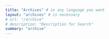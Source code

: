 ```yaml
---
title: "Archives" # in any language you want
layout: "archives" # is necessary
# url: "/archive"
# description: "Description for Search"
summary: "archive"
---
```

